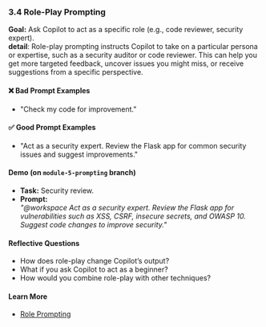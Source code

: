 ### 3.4 Role-Play Prompting
**Goal:** Ask Copilot to act as a specific role (e.g., code reviewer, security expert).  
**detail**: Role-play prompting instructs Copilot to take on a particular persona or expertise, such as a security auditor or code reviewer. This can help you get more targeted feedback, uncover issues you might miss, or receive suggestions from a specific perspective.

#### ❌ Bad Prompt Examples
- "Check my code for improvement."

#### ✅ Good Prompt Examples
- "Act as a security expert. Review the Flask app for common security issues and suggest improvements."

#### Demo (on `module-5-prompting` branch)
- **Task:** Security review.
- **Prompt:**  
  *"@workspace Act as a security expert. Review the Flask app for vulnerabilities such as XSS, CSRF, insecure secrets, and OWASP 10. Suggest code changes to improve security."*

#### Reflective Questions
- How does role-play change Copilot’s output?
- What if you ask Copilot to act as a beginner?
- How would you combine role-play with other techniques?

#### Learn More
- [Role Prompting](https://platform.openai.com/docs/guides/prompt-engineering/strategies#role-prompting)